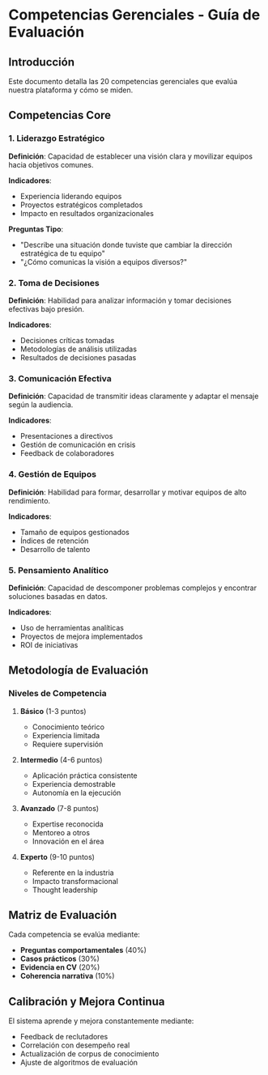 # Competencias Gerenciales - Guía de Evaluación

## Introducción

Este documento detalla las 20 competencias gerenciales que evalúa nuestra plataforma y cómo se miden.

## Competencias Core

### 1. Liderazgo Estratégico
**Definición**: Capacidad de establecer una visión clara y movilizar equipos hacia objetivos comunes.

**Indicadores**:
- Experiencia liderando equipos
- Proyectos estratégicos completados
- Impacto en resultados organizacionales

**Preguntas Tipo**:
- "Describe una situación donde tuviste que cambiar la dirección estratégica de tu equipo"
- "¿Cómo comunicas la visión a equipos diversos?"

### 2. Toma de Decisiones
**Definición**: Habilidad para analizar información y tomar decisiones efectivas bajo presión.

**Indicadores**:
- Decisiones críticas tomadas
- Metodologías de análisis utilizadas
- Resultados de decisiones pasadas

### 3. Comunicación Efectiva
**Definición**: Capacidad de transmitir ideas claramente y adaptar el mensaje según la audiencia.

**Indicadores**:
- Presentaciones a directivos
- Gestión de comunicación en crisis
- Feedback de colaboradores

### 4. Gestión de Equipos
**Definición**: Habilidad para formar, desarrollar y motivar equipos de alto rendimiento.

**Indicadores**:
- Tamaño de equipos gestionados
- Índices de retención
- Desarrollo de talento

### 5. Pensamiento Analítico
**Definición**: Capacidad de descomponer problemas complejos y encontrar soluciones basadas en datos.

**Indicadores**:
- Uso de herramientas analíticas
- Proyectos de mejora implementados
- ROI de iniciativas

## Metodología de Evaluación

### Niveles de Competencia

1. **Básico** (1-3 puntos)
   - Conocimiento teórico
   - Experiencia limitada
   - Requiere supervisión

2. **Intermedio** (4-6 puntos)
   - Aplicación práctica consistente
   - Experiencia demostrable
   - Autonomía en la ejecución

3. **Avanzado** (7-8 puntos)
   - Expertise reconocida
   - Mentoreo a otros
   - Innovación en el área

4. **Experto** (9-10 puntos)
   - Referente en la industria
   - Impacto transformacional
   - Thought leadership

## Matriz de Evaluación

Cada competencia se evalúa mediante:
- **Preguntas comportamentales** (40%)
- **Casos prácticos** (30%)
- **Evidencia en CV** (20%)
- **Coherencia narrativa** (10%)

## Calibración y Mejora Continua

El sistema aprende y mejora constantemente mediante:
- Feedback de reclutadores
- Correlación con desempeño real
- Actualización de corpus de conocimiento
- Ajuste de algoritmos de evaluación
